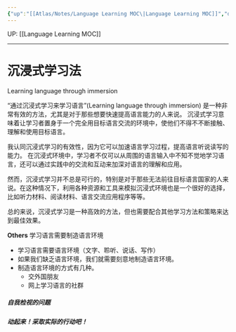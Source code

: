 ```yaml
---
{"up":"[[Atlas/Notes/Language Learning MOC\|Language Learning MOC]]","dg-publish":true,"permalink":"/atlas/notes/immersive-learning/","dgPassFrontmatter":true}
---
```


UP: [[Language Learning MOC]]

---
# 沉浸式学习法
Learning language through immersion

“通过沉浸式学习来学习语言”(Learning language through immersion) 是一种非常有效的方法，尤其是对于那些想要快速提高语言能力的人来说。
沉浸式学习意味着让学习者置身于一个完全用目标语言交流的环境中，使他们不得不不断接触、理解和使用目标语言。

我认同沉浸式学习的有效性，因为它可以加速语言学习过程，提高语言听说读写的能力。
在沉浸式环境中，学习者不仅可以从周围的语言输入中不知不觉地学习语言，还可以通过实践中的交流和互动来加深对语言的理解和应用。

然而，沉浸式学习并不总是可行的，特别是对于那些无法前往目标语言国家的人来说。在这种情况下，利用各种资源和工具来模拟沉浸式环境也是一个很好的选择，比如听力材料、阅读材料、语言交流应用程序等等。

总的来说，沉浸式学习是一种高效的方法，但也需要配合其他学习方法和策略来达到最佳效果。

**Others**
学习语言需要制造语言环境
- 学习语言需要语言环境（文字、聆听、说话、写作）
- 如果我们缺乏语言环境，我们就需要刻意地制造语言环境。
- 制造语言环境的方式有几种。
	- 交外国朋友
	- 网上学习语言的社群


##### 自我检视的问题


##### 动起来！采取实际的行动吧！
